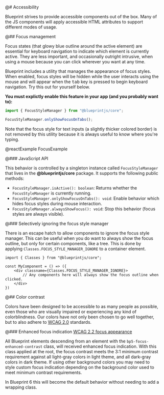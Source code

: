 @# Accessibility

Blueprint strives to provide accessible components out of the box. Many of the JS components
will apply accessible HTML attributes to support different modes of usage.

@## Focus management

Focus states (that glowy blue outline around the active element) are essential for keyboard
navigation to indicate which element is currently active. They are less important, and
occasionally outright intrusive, when using a mouse because you can click wherever you want at
any time.

Blueprint includes a utility that manages the appearance of focus styles. When enabled, focus styles
will be hidden while the user interacts using the mouse and will appear when the
<kbd>tab</kbd> key is pressed to begin keyboard navigation. Try this out for yourself
below.

**You must explictly enable this feature in your app (and you probably want to):**

```ts
import { FocusStyleManager } from "@blueprintjs/core";

FocusStyleManager.onlyShowFocusOnTabs();
```

Note that the focus style for text inputs (a slightly thicker colored border) is not removed by this
utility because it is always useful to know where you're typing.

@reactExample FocusExample

@### JavaScript API

This behavior is controlled by a singleton instance called `FocusStyleManager` that lives in the
__@blueprintjs/core__ package. It supports the following public methods:

- `FocusStyleManager.isActive(): boolean`: Returns whether the `FocusStyleManager` is currently running.
- `FocusStyleManager.onlyShowFocusOnTabs(): void`: Enable behavior which hides focus styles during mouse interaction.
- `FocusStyleManager.alwaysShowFocus(): void`: Stop this behavior (focus styles are always visible).

@### Selectively ignoring the focus style manager

There is an escape hatch to allow components to ignore the focus style manager. This
can be useful when you do want to always show the focus outline, but only for certain
components, like a tree. This is done by applying `Classes.FOCUS_STYLE_MANAGER_IGNORE`
to a container element.

```tsx
import { Classes } from "@blueprintjs/core";

const MyComponent = () => ({
    <div classname={Classes.FOCUS_STYLE_MANAGER_IGNORE}>
        // Any components here will always show the focus outline when clicked.
    </div>
})
```


@## Color contrast

Colors have been designed to be accessible to as many people as possible, even those who are
visually impaired or experiencing any kind of colorblindness. Our colors have not only been chosen
to go well together, but to also adhere to [WCAG 2.0](https://www.w3.org/TR/WCAG20/) standards.

@### Enhanced focus indication [WCAG 2.2 focus appearance](https://www.w3.org/WAI/WCAG22/Understanding/focus-appearance.html)

All Blueprint elements descending from an element with the `bp5-focus-enhanced-contrast` class, will
received enhanced focus indication. With this class applied at the root, the focus contrast meets the
3:1 minimum contrast requirement against all light-gray colors in light theme, and all dark-gray colors
in dark theme. If using other background colors you may need to style custom focus indication depending
on the background color used to meet minimum contrast requirements.

In Blueprint 6 this will become the default behavior without needing to add a wrapping class.
